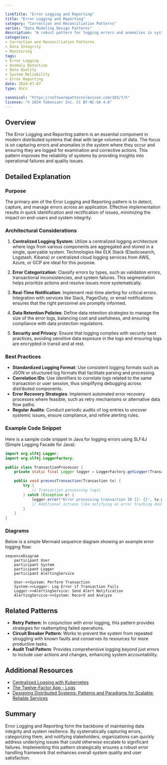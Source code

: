 ```yaml
---

linkTitle: "Error Logging and Reporting"
title: "Error Logging and Reporting"
category: "Correction and Reconciliation Patterns"
series: "Data Modeling Design Patterns"
description: "A robust pattern for logging errors and anomalies in systems to facilitate streamlined review, correction, and reporting processes, ensuring high data quality and system reliability."
categories:
- Correction and Reconciliation Patterns
- Data Integrity
- Monitoring
tags:
- Error Logging
- Anomaly Detection
- Data Quality
- System Reliability
- Error Reporting
date: 2024-07-07
type: docs

canonical: "https://softwarepatternslexicon.com/103/7/5"
license: "© 2024 Tokenizer Inc. CC BY-NC-SA 4.0"
---
```


## Overview

The Error Logging and Reporting pattern is an essential component in modern distributed systems that deal with large volumes of data. The focus is on capturing errors and anomalies in the system where they occur and ensuring they are logged for examination and corrective actions. This pattern improves the reliability of systems by providing insights into operational failures and quality issues.

## Detailed Explanation

### Purpose

The primary aim of the Error Logging and Reporting pattern is to detect, capture, and manage errors across an application. Effective implementation results in quick identification and rectification of issues, minimizing the impact on end-users and system integrity.

### Architectural Considerations

1. **Centralized Logging System**: Utilize a centralized logging architecture where logs from various components are aggregated and stored in a single, queryable system. Technologies like ELK Stack (Elasticsearch, Logstash, Kibana) or centralized cloud logging services from AWS, Azure, or GCP are ideal for this purpose.

2. **Error Categorization**: Classify errors by types, such as validation errors, transactional inconsistencies, and system failures. This segmentation helps prioritize actions and resolve issues more systematically.

3. **Real-Time Notification**: Implement real-time alerting for critical errors. Integration with services like Slack, PagerDuty, or email notifications ensures that the right personnel are promptly informed.

4. **Data Retention Policies**: Define data retention strategies to manage the size of the error logs, balancing cost and usefulness, and ensuring compliance with data protection regulations.

5. **Security and Privacy**: Ensure that logging complies with security best practices, avoiding sensitive data exposure in the logs and ensuring logs are encrypted in transit and at rest.

### Best Practices

- **Standardized Logging Format**: Use consistent logging formats such as JSON or structured log formats that facilitate parsing and processing.
- **Correlation IDs**: Use identifiers to correlate logs related to the same transaction or user session, thus simplifying debugging across distributed components.
- **Error Recovery Strategies**: Implement automated error recovery processes where feasible, such as retry mechanisms or alternative data flow paths.
- **Regular Audits**: Conduct periodic audits of log entries to uncover systemic issues, ensure compliance, and refine alerting rules.

### Example Code Snippet

Here is a sample code snippet in Java for logging errors using SLF4J (Simple Logging Facade for Java):

```java
import org.slf4j.Logger;
import org.slf4j.LoggerFactory;

public class TransactionProcessor {
    private static final Logger logger = LoggerFactory.getLogger(TransactionProcessor.class);

    public void processTransaction(Transaction tx) {
        try {
            // Transaction processing logic
        } catch (Exception e) {
            logger.error("Error processing transaction ID {}: {}", tx.getId(), e.getMessage());
            // Additional actions like notifying an error tracking dashboard
        }
    }
}
```

### Diagrams

Below is a simple Mermaid sequence diagram showing an example error logging flow:

```mermaid
sequenceDiagram
    participant User
    participant System
    participant Logger
    participant AlertingService

    User->>System: Perform Transaction
    System->>Logger: Log Error if Transaction Fails
    Logger->>AlertingService: Send Alert Notification
    AlertingService->>System: Record and Analyze
```

## Related Patterns

- **Retry Pattern**: In conjunction with error logging, this pattern provides strategies for reattempting failed operations.
- **Circuit Breaker Pattern**: Works to prevent the system from repeated struggling with known faults and conserves its resources for more productive tasks.
- **Audit Trail Pattern**: Provides comprehensive logging beyond just errors to include user actions and changes, enhancing system accountability.

## Additional Resources

- [Centralized Logging with Kubernetes](https://kubernetes.io/docs/concepts/cluster-administration/logging/)
- [The Twelve-Factor App - Logs](https://12factor.net/logs)
- [Designing Distributed Systems: Patterns and Paradigms for Scalable, Reliable Services](https://www.amazon.com/Designing-Distributed-Systems-Paradigms-Scalable/dp/1491983647)

## Summary

Error Logging and Reporting form the backbone of maintaining data integrity and system resilience. By systematically capturing errors, categorizing them, and notifying stakeholders, organizations can quickly address underlying issues that could otherwise escalate to significant failures. Implementing this pattern strategically ensures a robust error handling framework that enhances overall system quality and user satisfaction.


